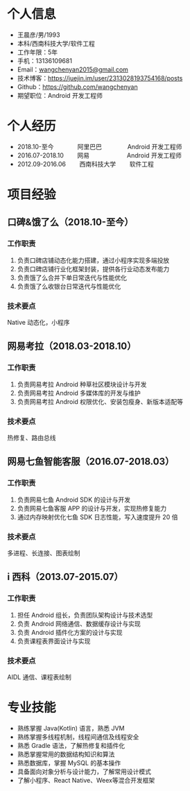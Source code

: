 # 个人信息
- 王晨彦/男/1993
- 本科/西南科技大学/软件工程
- 工作年限：5年
- 手机：13136109681
- Email：wangchenyan2015@gmail.com
- 技术博客：https://juejin.im/user/2313028193754168/posts
- Github：https://github.com/wangchenyan
- 期望职位：Android 开发工程师

# 个人经历
- 2018.10-至今              阿里巴巴               Android 开发工程师
- 2016.07-2018.10        网易                      Android 开发工程师
- 2012.09-2016.06        西南科技大学        软件工程

# 项目经验
## 口碑&饿了么（2018.10-至今）
### 工作职责
1. 负责口碑店铺动态化能力搭建，通过小程序实现多端投放
2. 负责口碑店铺行业化框架封装，提供各行业动态发布能力
3. 负责饿了么合并下单日常迭代与性能优化
4. 负责饿了么收银台日常迭代与性能优化
### 技术要点
Native 动态化，小程序

## 网易考拉（2018.03-2018.10）
### 工作职责
1. 负责网易考拉 Android 种草社区模块设计与开发
2. 负责网易考拉 Android 多媒体库的开发与维护
3. 负责网易考拉 Android 权限优化、安装包瘦身、新版本适配等
### 技术要点
热修复、路由总线

## 网易七鱼智能客服（2016.07-2018.03）
### 工作职责
1. 负责网易七鱼 Android SDK 的设计与开发
2. 负责网易七鱼客服 APP 的设计与开发，实现热修复能力
3. 通过内存映射优化七鱼 SDK 日志性能，写入速度提升 20 倍
### 技术要点
多进程、长连接、图表绘制

## i 西科（2013.07-2015.07）
### 工作职责
1. 担任 Android 组长，负责团队架构设计与技术选型
2. 负责 Android 网络通信、数据缓存设计与实现
3. 负责 Android 插件化方案的设计与实现
3. 负责课程表界面设计与实现
### 技术要点
AIDL 通信、课程表绘制

# 专业技能
* 熟练掌握 Java(Kotlin) 语言，熟悉 JVM
* 熟练掌握多线程机制，线程间通信及线程安全
* 熟悉 Gradle 语法，了解热修复和插件化
* 熟悉掌握常用的数据结构知识和算法
* 熟悉数据库，掌握 MySQL 的基本操作
* 具备面向对象分析与设计能力，了解常用设计模式
* 了解小程序、React Native、Weex等混合开发框架
